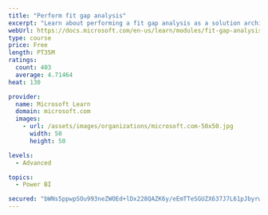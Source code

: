 ```yaml
---
title: "Perform fit gap analysis"
excerpt: "Learn about performing a fit gap analysis as a solution architect for Dynamics 365 and Microsoft Power Platform."
webUrl: https://docs.microsoft.com/en-us/learn/modules/fit-gap-analysis/
type: course
price: Free
length: PT35M
ratings:
  count: 403
  average: 4.71464
heat: 130

provider:
  name: Microsoft Learn
  domain: microsoft.com
  images:
    - url: /assets/images/organizations/microsoft.com-50x50.jpg
      width: 50
      height: 50

levels:
  - Advanced

topics:
  - Power BI

secured: "bWNs5ppwpSOu993neZWOEd+lDx228QAZK6y/eEmTTeSGUZX637J7L61pJbyrwjVVOqYg1W1RqRhQrivrXaUG61jXL27rH4Ap14ZE9BFEYEfNUzppu03isxKrfG8ngjgI/sQPxooGnUFD9BufHUMVphfxCxUmYlnNsOLKufAdp0ByFUemklQfYkuuRR4Y2IBn0qgeYEThRPqZ1xeJ4qbAgvf5/h8YV43ClE79/SG2NcPz4OtkLqST3Myd3OlVLJQQDAUVsJ+gdJtfig6QffQIyyyGeoU9sVczWpPQe4HsJW9vQX28X87IFwNTUYpbPkF1ThHvFi2s4C2GYtUGHbnTpHti7W1lugUo3/2DWPZs7IjmxEdJN+c5GX+DAWAzCIKX2eKHyDGBQYQ4oajJ/c7qIRVMC78jKV3BrN4m+mgykxw=;X79BTuLKQrA27DesF5WVhw=="
---
```


